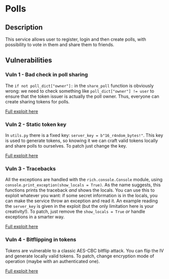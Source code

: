 # Polls

## Description

This service allows user to register, login and then create polls, with possibility to vote in them and share them to friends.

## Vulnerabilities

### Vuln 1 - Bad check in poll sharing

The `if not poll_dict["owner"]:` in the `share_poll` function is obviously wrong: we need to check something like `poll_dict["owner"] != user` to ensure that the token issuer is actually the poll owner. Thus, everyone can create sharing tokens for polls.

[Full exploit here](service2-sharing.py)

### Vuln 2 - Static token key

In `utils.py` there is a fixed key: `server_key = b"16_r4ndom_bytes!"`. This key is used to generate tokens, so knowing it we can craft valid tokens locally and share polls to ourselves. To patch just change the key.

[Full exploit here](service2-key.py)

### Vuln 3 - Tracebacks

All the exceptions are handled with the `rich.console.Console` module, using `console.print_exception(show_locals = True)`. As the name suggests, this functions prints the traceback _and_ shows the locals. You can use this to exploit whatever you want: if some secret information is in the locals, you can make the service throw an exception and read it. An example reading the `server_key` is given in the exploit (but the only limitation here is your creativity!). To patch, just remove the `show_locals = True` _or_ handle exceptions in a smarter way.

[Full exploit here](service2-traceback.py)

### Vuln 4 - Bitflipping in tokens

Tokens are vulnerable to a classic AES-CBC bitflip attack. You can flip the IV and generate locally valid tokens. To patch, change encryption mode of operation (maybe with an authenticated one).

[Full exploit here](service2-bitflip.py)
